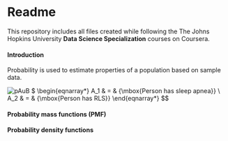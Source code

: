 # Readme

This repository includes all files created while following the The Johns Hopkins University **Data Science Specialization** courses on Coursera.

#### Introduction

Probability is used to estimate properties of a population based on sample data.

![pAuB](https://github.com/paulwasit/datasciencecoursera/tree/master/06_StatisticalInference/equations)
$ 
\begin{eqnarray*}
    A_1 & = & \{\mbox{Person has sleep apnea}\} \\
    A_2 & = & \{\mbox{Person has RLS}\} 
  \end{eqnarray*}
$$

#### Probability mass functions (PMF)

#### Probability density functions